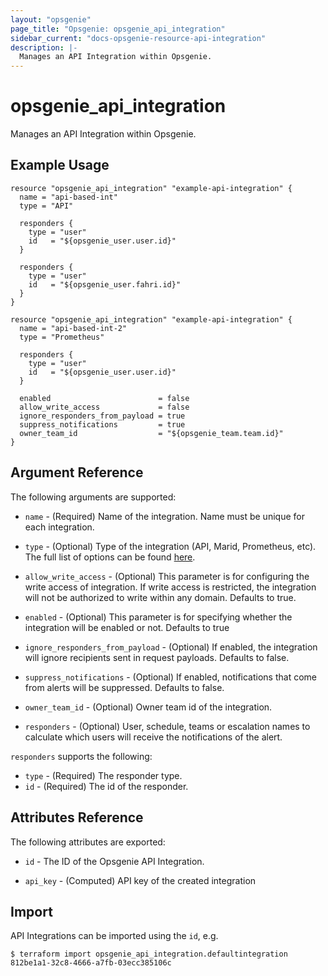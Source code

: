```yaml
---
layout: "opsgenie"
page_title: "Opsgenie: opsgenie_api_integration"
sidebar_current: "docs-opsgenie-resource-api-integration"
description: |-
  Manages an API Integration within Opsgenie.
---
```


# opsgenie_api_integration

Manages an API Integration within Opsgenie.

## Example Usage

```hcl
resource "opsgenie_api_integration" "example-api-integration" {
  name = "api-based-int"
  type = "API"

  responders {
    type = "user"
    id   = "${opsgenie_user.user.id}"
  }

  responders {
    type = "user"
    id   = "${opsgenie_user.fahri.id}"
  }
}

resource "opsgenie_api_integration" "example-api-integration" {
  name = "api-based-int-2"
  type = "Prometheus"

  responders {
    type = "user"
    id   = "${opsgenie_user.user.id}"
  }

  enabled                        = false
  allow_write_access             = false
  ignore_responders_from_payload = true
  suppress_notifications         = true
  owner_team_id                  = "${opsgenie_team.team.id}"
}
```

## Argument Reference

The following arguments are supported:

* `name` - (Required) Name of the integration. Name must be unique for each integration.

* `type` - (Optional) Type of the integration (API, Marid, Prometheus, etc). The full list of options can be found [here](https://docs.opsgenie.com/docs/integration-types-to-use-with-api).

* `allow_write_access` - (Optional) This parameter is for configuring the write access of integration. If write access is restricted, the integration will not be authorized to write within any domain. Defaults to true.

* `enabled` - (Optional) This parameter is for specifying whether the integration will be enabled or not. Defaults to true

* `ignore_responders_from_payload` - (Optional) If enabled, the integration will ignore recipients sent in request payloads. Defaults to false.

* `suppress_notifications` - (Optional) If enabled, notifications that come from alerts will be suppressed. Defaults to false.

* `owner_team_id` - (Optional) Owner team id of the integration.

* `responders` - (Optional)  User, schedule, teams or escalation names to calculate which users will receive the notifications of the alert.

`responders` supports the following:

* `type` - (Required) The responder type.
* `id` - (Required) The id of the responder.

## Attributes Reference

The following attributes are exported:

* `id` - The ID of the Opsgenie API Integration.

* `api_key` - (Computed) API key of the created integration

## Import

API Integrations can be imported using the `id`, e.g.

`$ terraform import opsgenie_api_integration.defaultintegration 812be1a1-32c8-4666-a7fb-03ecc385106c`
